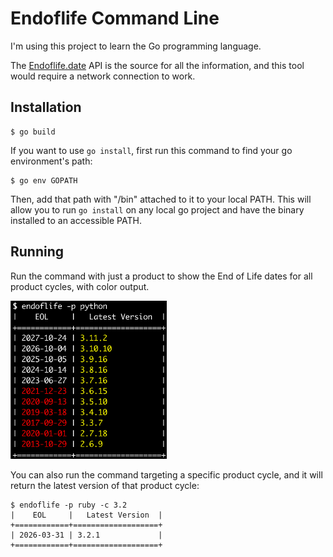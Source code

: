 # Endoflife Command Line

I'm using this project to learn the Go programming language. 

The [Endoflife.date](https://endoflife.date) API is the source for all the information, and this tool would require a network connection to work.

## Installation

```
$ go build
```

If you want to use `go install`, first run this command to find your go environment's path:

```
$ go env GOPATH
```

Then, add that path with "/bin" attached to it to your local PATH. This will allow you to run `go install` on any local go project and have the binary installed to an accessible PATH. 


## Running

Run the command with just a product to show the End of Life dates for all product cycles, with color output.

<img src="color_output.png" width="250" />

You can also run the command targeting a specific product cycle, and it will return the latest version of that product cycle:

```
$ endoflife -p ruby -c 3.2
|    EOL     |   Latest Version  |
+============+===================+
| 2026-03-31 | 3.2.1             |
+============+===================+
```